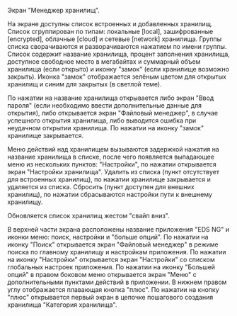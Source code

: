 Экран "Менеджер хранилищ".

На экране доступны список встроенных и добавленных хранилищ. Список сгруппирован по типам: локальные [local], зашифрованные [encrypted], облачные [cloud] и сетевые [network] хранилища. Группы списка сворачиваются и разворачиваются нажатием по имени группы.
Список содержит название хранилища, процент заполнения хранилища, доступное свободное место в мегабайтах и суммарный объем хранилища (если открыто) и иконку "замок" (если хранилище возможно закрыть). Иконка "замок" отображается зелёным цветом для открытых хранилищ и синим для закрытых (в светлой теме).

По нажатии на название хранилища открывается либо экран "Ввод пароля" (если необходимо ввести дополнительные данные для открытия), либо открывается экран "Файловый менеджер", в случае успешного открытия хранилища, либо выводится ошибка при неудачном открытии хранилища.
По нажатии на иконку "замок" хранилище закрывается.

Меню действий над хранилищем вызываются задержкой нажатия на название хранилища в списке, после чего появляется выпадающее меню из нескольких пунктов:
"Настройки", по нажатии открывается экран "Настройки хранилища".
Удалить из списка (пункт отсутствует для встроенных хранилищ), по нажатии хранилище закрывается и удаляется из списка.
Сбросить (пункт доступен для внешних хранилищ), по нажатии сбрасываются настройки пути к внешнему хранилищу.

Обновляется список хранилищ жестом "свайп вниз".

В верхней части экрана расположены название приложения "EDS NG" и иконки меню: поиск, настройки и "больше опций".
По нажатии на иконку "Поиск" открывается экран "Файловый менеджер" в режиме поиска по главному хранилищу и настройкам приложения.
По нажатии на иконку "Настройки" открывается экран "Настройки" со списком глобальных настроек приложения.
По нажатии на иконку "Большей опций" в правом боковом меню открывается экран "Меню" с дополнительными пунктами действий в приложении. 
В нижнем правом углу отображается плавающая кнопка "плюс". По нажатии на кнопку "плюс" открывается первый экран в цепочке пошагового создания хранилища "Категория хранилища".

